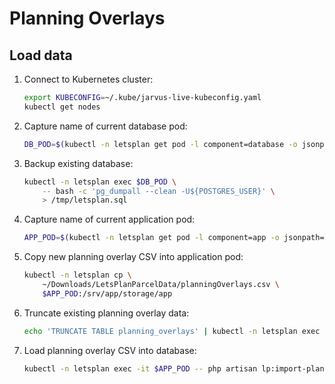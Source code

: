 # Planning Overlays

## Load data

1. Connect to Kubernetes cluster:

    ```bash
    export KUBECONFIG=~/.kube/jarvus-live-kubeconfig.yaml
    kubectl get nodes
    ```

2. Capture name of current database pod:

    ```bash
    DB_POD=$(kubectl -n letsplan get pod -l component=database -o jsonpath='{.items[0].metadata.name}')
    ```

3. Backup existing database:

    ```bash
    kubectl -n letsplan exec $DB_POD \
        -- bash -c 'pg_dumpall --clean -U${POSTGRES_USER}' \
        > /tmp/letsplan.sql
    ```

4. Capture name of current application pod:

    ```bash
    APP_POD=$(kubectl -n letsplan get pod -l component=app -o jsonpath='{.items[0].metadata.name}')
    ```

5. Copy new planning overlay CSV into application pod:

    ```bash
    kubectl -n letsplan cp \
        ~/Downloads/LetsPlanParcelData/planningOverlays.csv \
        $APP_POD:/srv/app/storage/app
    ```

6. Truncate existing planning overlay data:

    ```bash
    echo 'TRUNCATE TABLE planning_overlays' | kubectl -n letsplan exec -i $DB_POD -- psql -U admin laravel
    ```

7. Load planning overlay CSV into database:

    ```bash
    kubectl -n letsplan exec -it $APP_POD -- php artisan lp:import-planning_overlays planningOverlays.csv
    ```

